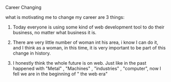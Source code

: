 Career Changing

what is motivating me to change my career are 3 things:

1. Today everyone is using some kind of web development tool to do their business, no matter what business it is.

2. There are very little number of woman int his area, i know I can do it, and I think as a woman, in this time,  it is very important to be part of this change in history.

3. I honestly think the whole future is on web. Just like in the past happened with "Metal" , "Machines" , "industries" , "computer", now I fell we are in the beginning of " the web era"   
